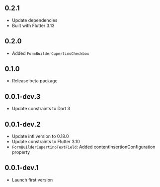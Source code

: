 ## 0.2.1

* Update dependencies
* Built with Flutter 3.13

## 0.2.0

* Added `FormBuilderCupertinoCheckbox`

## 0.1.0

* Release beta package

## 0.0.1-dev.3

* Update constraints to Dart 3

## 0.0.1-dev.2

* Update intl version to 0.18.0
* Update constraints to Flutter 3.10
* `FormBuilderCupertinoTextField`: Added contentInsertionConfiguration property

## 0.0.1-dev.1

* Launch first version
